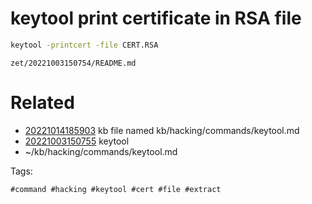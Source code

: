 # keytool print certificate in RSA file
```bash
keytool -printcert -file CERT.RSA
```

` zet/20221003150754/README.md `

# Related

- [20221014185903](/zet/20221014185903/README.md) kb file named kb/hacking/commands/keytool.md
- [20221003150755](/zet/20221003150755/README.md) keytool
- ~/kb/hacking/commands/keytool.md

Tags:

    #command #hacking #keytool #cert #file #extract
